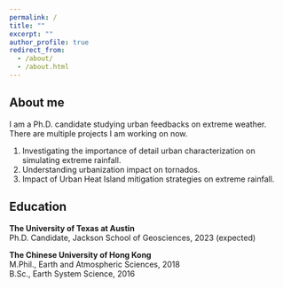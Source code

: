 ```yaml
---
permalink: /
title: ""
excerpt: ""
author_profile: true
redirect_from: 
  - /about/
  - /about.html
---
```



## About me

I am a Ph.D. candidate studying urban feedbacks on extreme weather. There are multiple projects I am working on now. 
  1. Investigating the importance of detail urban characterization on simulating extreme rainfall.
  2. Understanding urbanization impact on tornados.
  3. Impact of Urban Heat Island mitigation strategies on extreme rainfall.

## Education

**The University of Texas at Austin** \
Ph.D. Candidate, Jackson School of Geosciences, 2023 (expected) 

**The Chinese University of Hong Kong** \
M.Phil., Earth and Atmospheric Sciences, 2018 \
B.Sc., Earth System Science, 2016
